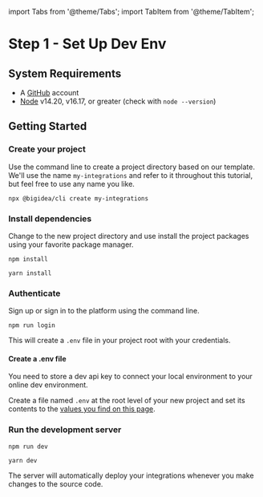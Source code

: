 import Tabs from '@theme/Tabs';
import TabItem from '@theme/TabItem';

# Step 1 - Set Up Dev Env

## System Requirements

* A [GitHub](https://github.com/) account
* [Node](https://nodejs.org/en/) v14.20, v16.17, or greater (check with `node --version`)

## Getting Started

### Create your project

Use the command line to create a project directory based on our template. We'll use the name `my-integrations` and refer to it throughout this tutorial, but feel free to use any name you like.

```shell
npx @bigidea/cli create my-integrations
```

### Install dependencies
Change to the new project directory and use install the project packages using your favorite package manager.

<Tabs>
  <TabItem value="npm" label="npm" default>

```shell
npm install
```

  </TabItem>
  <TabItem value="yarn" label="yarn" default>

```shell
yarn install
```

  </TabItem>
</Tabs>


### Authenticate 

<Tabs>
  <TabItem value="auto" label="Automated" default>

Sign up or sign in to the platform using the command line.

```shell
npm run login
```

This will create a `.env` file in your project root with your credentials.

  </TabItem>
  <TabItem value="manual" label="Manual" default>

#### Create a .env file

You need to store a dev api key to connect your local environment to your online dev environment. 

Create a file named `.env` at the root level of your new project and set its contents to the [values you find on this page](https://integration.bigidea.io/prototype/integrations/envs/dev/setup).


  </TabItem>
</Tabs>


### Run the development server

<Tabs>
  <TabItem value="npm" label="npm" default>

```shell
npm run dev
```

  </TabItem>
  <TabItem value="yarn" label="yarn" default>

```shell
yarn dev
```

  </TabItem>
</Tabs>

The server will automatically deploy your integrations whenever you make changes to the source code.
